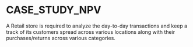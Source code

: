 # CASE_STUDY_NPV
A Retail store is required to analyze the day-to-day transactions and keep a track of its customers spread across various locations along with their purchases/returns across various categories.
